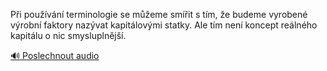 
Při používání terminologie se můžeme smířit s tím, že budeme vyrobené výrobní faktory nazývat kapitálovými statky. Ale tím není koncept reálného kapitálu o nic smysluplnější.

[🔊 Poslechnout audio](/data/7-paragraphs/audio/chapter_52/para_009-Pi-pouvn-terminologie-se-meme-smit-s-tm.mp3)
